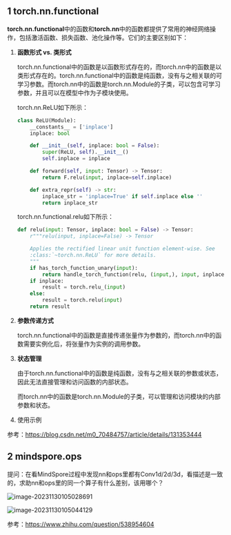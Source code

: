 ## 1 torch.nn.functional

**torch.nn.functional**中的函数和**torch.nn**中的函数都提供了常用的神经网络操作，包括激活函数、损失函数、池化操作等。它们的主要区别如下：

1. **函数形式 vs. 类形式**

   torch.nn.functional中的函数是以函数形式存在的，而torch.nn中的函数是以类形式存在的。torch.nn.functional中的函数是纯函数，没有与之相关联的可学习参数。而torch.nn中的函数是torch.nn.Module的子类，可以包含可学习参数，并且可以在模型中作为子模块使用。

   torch.nn.ReLU如下所示：

   ```python
   class ReLU(Module):
       __constants__ = ['inplace']
       inplace: bool
   
       def __init__(self, inplace: bool = False):
           super(ReLU, self).__init__()
           self.inplace = inplace
   
       def forward(self, input: Tensor) -> Tensor:
           return F.relu(input, inplace=self.inplace)
   
       def extra_repr(self) -> str:
           inplace_str = 'inplace=True' if self.inplace else ''
           return inplace_str
   ```

   torch.nn.functional.relu如下所示：

   ```python
   def relu(input: Tensor, inplace: bool = False) -> Tensor:
       r"""relu(input, inplace=False) -> Tensor
   
       Applies the rectified linear unit function element-wise. See
       :class:`~torch.nn.ReLU` for more details.
       """
       if has_torch_function_unary(input):
           return handle_torch_function(relu, (input,), input, inplace=inplace)
       if inplace:
           result = torch.relu_(input)
       else:
           result = torch.relu(input)
       return result
   ```

2. **参数传递方式**

   torch.nn.functional中的函数是直接传递张量作为参数的，而torch.nn中的函数需要实例化后，将张量作为实例的调用参数。

3. **状态管理**

   由于torch.nn.functional中的函数是纯函数，没有与之相关联的参数或状态，因此无法直接管理和访问函数的内部状态。

   而torch.nn中的函数是torch.nn.Module的子类，可以管理和访问模块的内部参数和状态。

4. 使用示例

   



参考：https://blog.csdn.net/m0_70484757/article/details/131353444





## 2 mindspore.ops

提问：在看MindSpore过程中发现nn和ops里都有Conv1d/2d/3d，看描述是一致的，求助nn和ops里的同一个算子有什么差别，该用哪个？

![image-20231130105028691](C:\Users\lyz\AppData\Roaming\Typora\typora-user-images\image-20231130105028691.png)

![image-20231130105044129](C:\Users\lyz\AppData\Roaming\Typora\typora-user-images\image-20231130105044129.png)



参考：https://www.zhihu.com/question/538954604